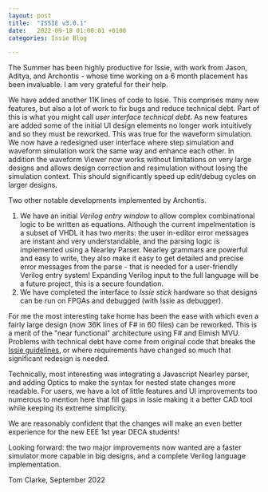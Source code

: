 ```yaml
---
layout: post
title:  "ISSIE v3.0.1"
date:   2022-09-18 01:00:01 +0100
categories: Issie Blog

---
```



The Summer has been highly productive for Issie, with work from Jason, Aditya, and Archontis - whose time working on a 6 month placement has been invaluable. I am very grateful for their help.

We have added another 11K lines of code to Issie. This comprises many new features, but also a lot of work to fix bugs and reduce technical debt. Part of this is 
what you might call *user interface technical debt*. As new features are added some of the initial UI design elements no longer work intuitively and so they must be reworked. This was true for the waveform simulation. We now have a redesigned user interface where step
simulation and waveform simulation work the same way and enhance each other. In addition the waveform Viewer now works without limitations on very large designs and allows design correction and resimulation
without losing the simulation context. This should significantly speed up edit/debug cycles on larger designs.


Two other notable developments implemented by Archontis. 

1. We have an initial *Verilog entry window* to allow complex combinational logic to be written as equations. Although the current impelmentation is a subset of
VHDL it has two merits: the user in-editor error messages are instant and very understandable, and the parsing logic is implemented using a Nearley Parser. Nearley grammars are powerful and easy to write, they
also make it easy to get detailed and precise error messages from the parse - that is needed for a user-friendly Verilog entry system! Expanding Verilog input to the full language will be a future project, this is a secure foundation.
2. We have completed the interface to *Issie stick* hardware so that designs can be run on FPGAs and debugged (with Issie as debugger).

For me the most interesting take home has been the ease with which even a fairly large design (now 36K lines of F# in 60 files) can be reworked. This is a merit of the "near functional" architecture using F# and Elmish MVU. Problems with technical debt have come from original code that breaks the [Issie guidelines](https://github.com/tomcl/issie/wiki/Coding-guidelines-for-ISSIE), or where requirements have changed so much that significant redesign is needed.

Technically, most interesting was integrating a Javascript Nearley parser, and adding Optics to make the syntax for nested state changes more readable. For users, we have a lot of little features and UI improvements too numerous to mention here that fill gaps in Issie making it a better CAD tool while keeping its extreme simplicity.

We are reasonably confident that the changes will make an even better experience for the new EEE 1st year DECA students!

Looking forward: the two major improvements now wanted are a faster simulator more capable in big designs, and a complete Verilog language implementation.

Tom Clarke, September 2022



